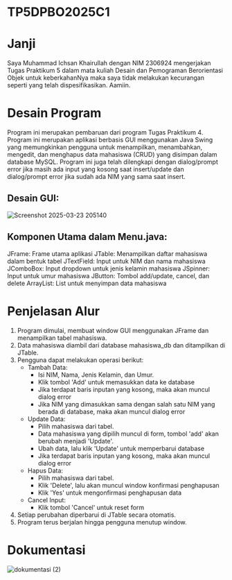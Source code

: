 # TP5DPBO2025C1

# Janji
Saya Muhammad Ichsan Khairullah dengan NIM 2306924 mengerjakan Tugas Praktikum 5 dalam mata kuliah Desain dan Pemograman Berorientasi Objek untuk keberkahanNya maka saya tidak melakukan kecurangan seperti yang telah dispesifikasikan. Aamiin.

# Desain Program
Program ini merupakan pembaruan dari program Tugas Praktikum 4. Program ini merupakan aplikasi berbasis GUI menggunakan Java Swing yang memungkinkan pengguna untuk menampilkan, menambahkan, mengedit, dan menghapus data mahasiswa (CRUD) yang disimpan dalam database MySQL. Program ini juga telah dilengkapi dengan dialog/prompt error jika masih ada input yang kosong saat insert/update dan dialog/prompt error jika sudah ada NIM yang sama saat insert.

## Desain GUI:
![Screenshot 2025-03-23 205140](https://github.com/user-attachments/assets/ee6fa953-209e-4f86-b3b1-ee8fb872ac76)

## Komponen Utama dalam Menu.java:
JFrame: Frame utama aplikasi
JTable: Menampilkan daftar mahasiswa dalam bentuk tabel
JTextField: Input untuk NIM dan nama mahasiswa
JComboBox: Input dropdown untuk jenis kelamin mahasiswa
JSpinner: Input untuk umur mahasiswa
JButton: Tombol add/update, cancel, dan delete
ArrayList<Mahasiswa>: List untuk menyimpan data mahasiswa

# Penjelasan Alur
1. Program dimulai, membuat window GUI menggunakan JFrame dan menampilkan tabel mahasiswa.
2. Data mahasiswa diambil dari database mahasiswa_db dan ditampilkan di JTable.
3. Pengguna dapat melakukan operasi berikut:
   - Tambah Data:
     - Isi NIM, Nama, Jenis Kelamin, dan Umur.
     - Klik tombol 'Add' untuk memasukkan data ke database
     - Jika terdapat baris inputan yang kosong, maka akan muncul dialog error
     - Jika NIM yang dimasukkan sama dengan salah satu NIM yang berada di database, maka akan muncul dialog error
   - Update Data:
     - Pilih mahasiswa dari tabel.
     - Data mahasiswa yang dipilih muncul di form, tombol 'add' akan berubah menjadi 'Update'.
     - Ubah data, lalu klik 'Update' untuk memperbarui database
     - Jika terdapat baris inputan yang kosong, maka akan muncul dialog error
   - Hapus Data:
     - Pilih mahasiswa dari tabel.
     - Klik 'Delete', lalu akan muncul window konfirmasi penghapusan
     - Klik 'Yes' untuk mengonfirmasi penghapusan data
   - Cancel Input:
     - Klik tombol 'Cancel' untuk reset form
5. Setiap perubahan diperbarui di JTable secara otomatis.
6. Program terus berjalan hingga pengguna menutup window.

# Dokumentasi
![dokumentasi (2)](https://github.com/user-attachments/assets/0f42ba44-4fd2-4c18-8db2-eb538802964e)
